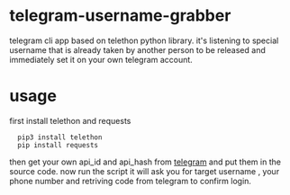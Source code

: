 # telegram-username-grabber

telegram cli app based on telethon python library. it's listening to special username that is already taken by another person to be released and immediately set it on your own telegram account.


# usage

first install telethon and requests

```
  pip3 install telethon
  pip install requests
```  
  
then get your own api_id and api_hash from [telegram](https://my.telegram.org) and put them in the source code.
now run the script it will ask you for target username , your phone number and retriving code from telegram to confirm login.
